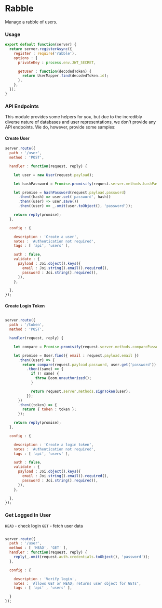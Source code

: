 # Rabble

Manage a rabble of users.

### Usage

```javascript
export default function(server) {
  return server.registerAsync({
    register : require('rabble'),
    options : {
      privateKey : process.env.JWT_SECRET,

      getUser : function(decodedToken) {
        return UserMapper.find(decodedToken.id);
      },
    },
  });
}
```

### API Endpoints

This module provides some helpers for you, but due to the incredibly diverse
nature of databases and user representations, we don't provide any API endpoints.
We do, however, provide some samples:


#### Create User

```javascript
server.route({
  path : '/user',
  method : 'POST',

  handler : function(request, reply) {

    let user = new User(request.payload);

    let hashPassword = Promise.promisify(request.server.methods.hashPassword);

    let promise = hashPassword(request.payload.password)
      .then((hash) => user.set('password', hash))
      .then((user) => user.save())
      .then((user) => _.omit(user.toObject(), 'password'));

    return reply(promise);
  },

  config : {

    description : 'Create a user',
    notes : 'Authentication not required',
    tags : [ 'api', 'users' ],

    auth : false,
    validate : {
      payload : Joi.object().keys({
        email : Joi.string().email().required(),
        password : Joi.string().required(),
      }),
    },

  },
});
```

#### Create Login Token

```javascript

server.route({
  path : '/token',
  method : 'POST',

  handler(request, reply) {

    let compare = Promise.promisify(request.server.methods.comparePassword);

    let promise = User.find({ email : request.payload.email })
      .then((user) => {
        return compare(request.payload.password, user.get('password'))
          .then((same) => {
            if (! same) {
              throw Boom.unauthorized();
            }

            return request.server.methods.signToken(user);
          });
      })
      .then((token) => {
        return { token : token };
      });

    return reply(promise);
  },

  config : {

    description : 'Create a login token',
    notes : 'Authentication not required',
    tags : [ 'api', 'users' ],

    auth : false,
    validate : {
      payload : Joi.object().keys({
        email : Joi.string().email().required(),
        password : Joi.string().required(),
      }),
    },

  },
});
```

### Get Logged In User

`HEAD` - check login
`GET` - fetch user data

```javascript

server.route({
  path : '/user',
  method : [ 'HEAD', 'GET' ],
  handler : function(request, reply) {
    reply(_.omit(request.auth.credentials.toObject(), 'password'));
  },

  config : {

    description : 'Verify login',
    notes : 'Allows GET or HEAD; returns user object for GETs',
    tags : [ 'api' , 'users' ],

  }
});

```
